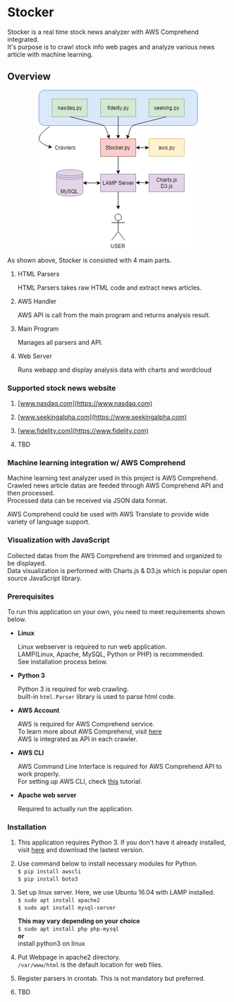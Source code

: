 # Stocker

Stocker is a real time stock news analyzer with AWS Comprehend integrated.  
It's purpose is to crawl stock info web pages and analyze various news article with machine learning.  

## Overview

<p align="center">
    <img src="Misc/Stocker_Diag.png" />
</p>

As shown above, Stocker is consisted with 4 main parts.  

1. HTML Parsers

    HTML Parsers takes raw HTML code and extract news articles.  

2. AWS Handler  

    AWS API is call from the main program and returns analysis result.  

3. Main Program  

    Manages all parsers and API.  

4. Web Server  

    Runs webapp and display analysis data with charts and wordcloud

### Supported stock news website

1. [www.nasdaq.com](https://www.nasdaq.com)  

2. [www.seekingalpha.com](https://www.seekingalpha.com)

3. [www.fidelity.com](https://www.fidelity.com)

4. TBD

### Machine learning integration w/ AWS Comprehend

Machine learning text analyzer used in this project is AWS Comprehend.  
Crawled news article datas are feeded through AWS Comprehend API and then processed.  
Processed data can be received via JSON data format.  

AWS Comprehend could be used with AWS Translate to provide wide variety of language support.  

### Visualization with JavaScript

Collected datas from the AWS Comprehend are trimmed and organized to be displayed.  
Data visualization is performed with Charts.js & D3.js which is popular open source JavaScript library.  

### Prerequisites

To run this application on your own, you need to meet requirements shown below.  

- **Linux**

    Linux webserver is required to run web application.  
    LAMP(Linux, Apache, MySQL, Python or PHP) is recommended.  
    See installation process below.  

- **Python 3**  

    Python 3 is required for web crawling.  
    built-in `html.Parser` library is used to parse html code.

- **AWS Account**

    AWS is required for AWS Comprehend service.  
    To learn more about AWS Comprehend, visit [here](https://aws.amazon.com/ko/comprehend/)  
    AWS is integrated as API in each crawler.

- **AWS CLI**

    AWS Command Line Interface is required for AWS Comprehend API to work properly.  
    For setting up AWS CLI, check [this](https://docs.aws.amazon.com/ko_kr/comprehend/latest/dg/setup-awscli.html) tutorial.  

- **Apache web server**

    Required to actually run the application.  

### Installation

1. This application requires Python 3.  If you don't have it already installed, visit [here](https://www.python.org/downloads/) and download the lastest version.  

2. Use command below to install necessary modules for Python.  
    `$ pip install awscli`  
    `$ pip install boto3`

3. Set up linux server.  Here, we use Ubuntu 16.04 with LAMP installed.  
    `$ sudo apt install apache2`  
    `$ sudo apt install mysql-server`  

    **This may vary depending on your choice**  
    `$ sudo apt install php php-mysql`  
    **or**  
    install python3 on linux  

4. Put Webpage in apache2 directory.  
    `/var/www/html` is the default location for web files.  

5. Register parsers in crontab.  This is not mandatory but preferred.  

6. TBD  